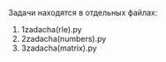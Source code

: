Задачи находятся в отдельных файлах:
1. 1zadacha(rle).py
2. 2zadacha(numbers).py
3. 3zadacha(matrix).py
